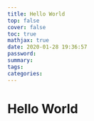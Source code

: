 ```yaml
---
title: Hello World
top: false
cover: false
toc: true
mathjax: true
date: 2020-01-28 19:36:57
password:
summary:
tags:
categories:
---
```


# Hello World

